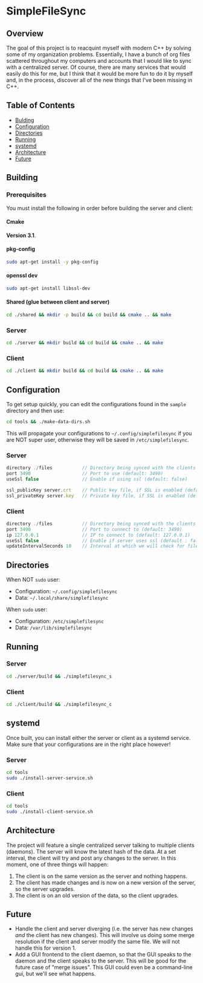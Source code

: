 # SimpleFileSync

## Overview
The goal of this project is to reacquint myself with modern C++ by solving some of my organization problems. Essentially, I have a bunch of org files scattered throughout my computers and accounts that I would like to sync with a centralized server. Of course, there are many services that would easily do this for me, but I think that it would be more fun to do it by myself and, in the process, discover all of the new things that I've been missing in C++.

## Table of Contents
- [Bulding](#building)
- [Configuration](#configuration)
- [Directories](#directories)
- [Running](#running)
- [systemd](#systemd)
- [Architecture](#architecture)
- [Future](#future)

## Building

### Prerequisites
You must install the following in order before building the server and client:

#### Cmake
**Version 3.1**.

#### pkg-config
```sh
sudo apt-get install -y pkg-config
```

#### openssl dev
```sh
sudo apt-get install libssl-dev
```

#### Shared (glue between client and server)
```sh
cd ./shared && mkdir -p build && cd build && cmake .. && make
```

### Server
```sh
cd ./server && mkdir build && cd build && cmake .. && make
```

### Client
```sh
cd ./client && mkdir build && cd build && cmake .. && make
```

## Configuration

To get setup quickly, you can edit the configurations found in the `sample` directory and then use:
```sh
cd tools && ./make-data-dirs.sh
```

This will propagate your configurations to `~/.config/simplefilesync` if you are NOT super user, otherwise they will be saved in `/etc/simplefilesync`.

### Server
```js
directory ./files           // Directory being synced with the clients (default: ./files)
port 3490                   // Port to use (default: 3490)
useSsl false                // Enable if using ssl (default: false)

ssl_publicKey server.crt    // Public key file, if SSL is enabled (default: server.crt)
ssl_privateKey server.key   // Private key file, if SSL is enabled (default: server.key)
```

### Client
```js
directory ./files           // Directory being synced with the clients (default: ./files)
port 3490                   // Port to connect to (default: 3490)
ip 127.0.0.1                // IP to connect to (default: 127.0.0.1)
useSsl false                // Enable if server uses ssl (default : false)
updateIntervalSeconds 10    // Interval at which we will check for file changes (default: 10 seconds)
```

## Directories
When NOT `sudo` user:
- Configuration: `~/.config/simplefilesync`
- Data: `~/.local/share/simplefilesync`

When `sudo` user:
- Configuration: `/etc/simplefilesync`
- Data: `/var/lib/simplefilesync`

## Running

### Server
```sh
cd ./server/build && ./simplefilesync_s
```

### Client
```sh
cd ./client/build && ./simplefilesync_c
```

## systemd
Once built, you can install either the server or client as a systemd service. Make sure that your configurations are in the right place however!

### Server
```sh
cd tools
sudo ./install-server-service.sh
```

### Client
```sh
cd tools
sudo ./install-client-service.sh
```

## Architecture
The project will feature a single centralized server talking to multiple clients (daemons). The server will know the latest hash of the data. At a set interval, the client will try and post any changes to the server. In this moment, one of three things will happen:
1. The client is on the same version as the server and nothing happens.
2. The client has made changes and is now on a new version of the server, so the server upgrades.
3. The client is on an old version of the data, so the client upgrades.

## Future
- Handle the client and server diverging (i.e. the server has new changes *and* the client has new changes). This will involve us doing some merge resolution if the client and server modify the same file. We will not handle this for version 1.
- Add a GUI frontend to the client daemon, so that the GUI speaks to the daemon and the client speaks to the server. This will be good for the future case of "merge issues". This GUI could even be a command-line gui, but we'll see what happens.
